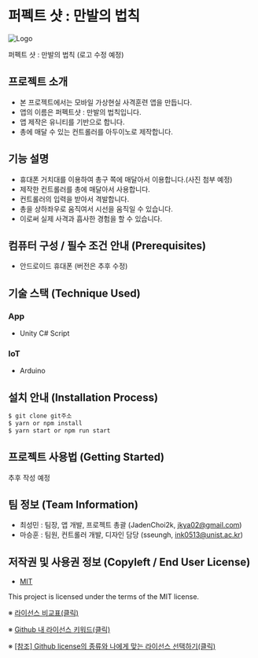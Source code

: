 # 퍼펙트 샷 : 만발의 법칙
![Logo](https://raw.githubusercontent.com/osamhack2021/APP_IoT_PerfectShot_macgyvers/main/APP/PerfectShotVR/Image/logo.PNG)

퍼펙트 샷 : 만발의 법칙 (로고 수정 예정)

## 프로젝트 소개
- 본 프로젝트에서는 모바일 가상현실 사격훈련 앱을 만듭니다.
- 앱의 이름은 퍼펙트샷 : 만발의 법칙입니다.
- 앱 제작은 유니티를 기반으로 합니다.
- 총에 매달 수 있는 컨트롤러를 아두이노로 제작합니다.


## 기능 설명
 - 휴대폰 거치대를 이용하여 총구 쪽에 매달아서 이용합니다.(사진 첨부 예정)
 - 제작한 컨트롤러를 총에 매달아서 사용합니다.
 - 컨트롤러의 입력을 받아서 격발합니다.
 - 총을 상하좌우로 움직여서 시선을 움직일 수 있습니다.
 - 이로써 실제 사격과 흡사한 경험을 할 수 있습니다.

## 컴퓨터 구성 / 필수 조건 안내 (Prerequisites)
* 안드로이드 휴대폰 (버전은 추후 수정)

## 기술 스택 (Technique Used) 
### App
 -  Unity C# Script
 
### IoT
 -  Arduino

## 설치 안내 (Installation Process)
```bash
$ git clone git주소
$ yarn or npm install
$ yarn start or npm run start
```

## 프로젝트 사용법 (Getting Started)
추후 작성 예정
 
## 팀 정보 (Team Information)
- 최성민 : 팀장, 앱 개발, 프로젝트 총괄 (JadenChoi2k, jkya02@gmail.com)
- 마승훈 : 팀원, 컨트롤러 개발, 디자인 담당 (sseungh, ink0513@unist.ac.kr)

## 저작권 및 사용권 정보 (Copyleft / End User License)
 * [MIT](https://github.com/osam2020-WEB/Sample-ProjectName-TeamName/blob/master/license.md)

This project is licensed under the terms of the MIT license.

※ [라이선스 비교표(클릭)](https://olis.or.kr/license/compareGuide.do)

※ [Github 내 라이선스 키워드(클릭)](https://docs.github.com/en/github/creating-cloning-and-archiving-repositories/creating-a-repository-on-github/licensing-a-repository)

※ [\[참조\] Github license의 종류와 나에게 맞는 라이선스 선택하기(클릭)](https://flyingsquirrel.medium.com/github-license%EC%9D%98-%EC%A2%85%EB%A5%98%EC%99%80-%EB%82%98%EC%97%90%EA%B2%8C-%EB%A7%9E%EB%8A%94-%EB%9D%BC%EC%9D%B4%EC%84%A0%EC%8A%A4-%EC%84%A0%ED%83%9D%ED%95%98%EA%B8%B0-ae29925e8ff4)
